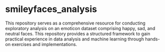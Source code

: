 # smileyfaces_analysis
This repository serves as a comprehensive resource for conducting exploratory analysis on an emoticon dataset comprising happy, sad, and neutral faces.  This repository provides a structured framework  to gain practical experience in data analysis and machine learning through hands-on exercises and implementations.
